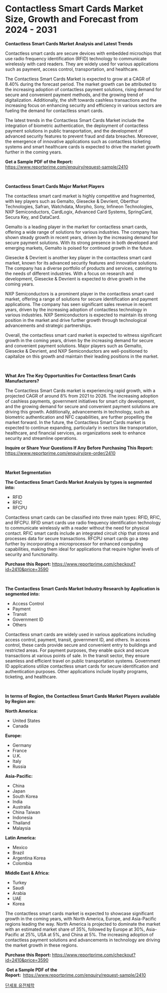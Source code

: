 <p><h1>Contactless Smart Cards Market Size, Growth and Forecast from 2024 - 2031</h1></p><p><strong>Contactless Smart Cards Market Analysis and Latest Trends</strong></p>
<p><p>Contactless smart cards are secure devices with embedded microchips that use radio frequency identification (RFID) technology to communicate wirelessly with card readers. They are widely used for various applications such as payment, access control, transportation, and healthcare.</p><p>The Contactless Smart Cards Market is expected to grow at a CAGR of 8.40% during the forecast period. The market growth can be attributed to the increasing adoption of contactless payment solutions, rising demand for secure and convenient payment methods, and the growing trend of digitalization. Additionally, the shift towards cashless transactions and the increasing focus on enhancing security and efficiency in various sectors are fueling the demand for contactless smart cards.</p><p>The latest trends in the Contactless Smart Cards Market include the integration of biometric authentication, the deployment of contactless payment solutions in public transportation, and the development of advanced security features to prevent fraud and data breaches. Moreover, the emergence of innovative applications such as contactless ticketing systems and smart healthcare cards is expected to drive the market growth further in the coming years.</p></p>
<p><strong>Get a Sample PDF of the Report:&nbsp;</strong> <a href="https://www.reportprime.com/enquiry/request-sample/2410">https://www.reportprime.com/enquiry/request-sample/2410</a></p>
<p>&nbsp;</p>
<p><strong>Contactless Smart Cards Major Market Players</strong></p>
<p><p>The contactless smart card market is highly competitive and fragmented, with key players such as Gemalto, Giesecke & Devrient, Oberthur Technologies, Safran, Watchdata, Morpho, Sony, Infineon Technologies, NXP Semiconductors, CardLogix, Advanced Card Systems, SpringCard, Secura Key, and DataCard. </p><p>Gemalto is a leading player in the market for contactless smart cards, offering a wide range of solutions for various industries. The company has shown steady growth in recent years, driven by the increasing demand for secure payment solutions. With its strong presence in both developed and emerging markets, Gemalto is poised for continued growth in the future.</p><p>Giesecke & Devrient is another key player in the contactless smart card market, known for its advanced security features and innovative solutions. The company has a diverse portfolio of products and services, catering to the needs of different industries. With a focus on research and development, Giesecke & Devrient is expected to drive growth in the coming years.</p><p>NXP Semiconductors is a prominent player in the contactless smart card market, offering a range of solutions for secure identification and payment applications. The company has seen significant sales revenue in recent years, driven by the increasing adoption of contactless technology in various industries. NXP Semiconductors is expected to maintain its strong position in the market and drive further growth through technological advancements and strategic partnerships.</p><p>Overall, the contactless smart card market is expected to witness significant growth in the coming years, driven by the increasing demand for secure and convenient payment solutions. Major players such as Gemalto, Giesecke & Devrient, and NXP Semiconductors are well-positioned to capitalize on this growth and maintain their leading positions in the market.</p></p>
<p>&nbsp;</p>
<p><strong>What Are The Key Opportunities For Contactless Smart Cards Manufacturers?</strong></p>
<p><p>The Contactless Smart Cards market is experiencing rapid growth, with a projected CAGR of around 8% from 2021 to 2026. The increasing adoption of cashless payments, government initiatives for smart city development, and the growing demand for secure and convenient payment solutions are driving this growth. Additionally, advancements in technology, such as biometric authentication and NFC capabilities, are further propelling the market forward. In the future, the Contactless Smart Cards market is expected to continue expanding, particularly in sectors like transportation, healthcare, and financial services, as organizations seek to enhance security and streamline operations.</p></p>
<p><strong>Inquire or Share Your Questions If Any Before Purchasing This Report:</strong> <a href="https://www.reportprime.com/enquiry/pre-order/2410">https://www.reportprime.com/enquiry/pre-order/2410</a></p>
<p>&nbsp;</p>
<p><strong>Market Segmentation</strong></p>
<p><strong>The Contactless Smart Cards Market Analysis by types is segmented into:</strong></p>
<p><ul><li>RFID</li><li>RFIC</li><li>RFCPU</li></ul></p>
<p><p>Contactless smart cards can be classified into three main types: RFID, RFIC, and RFCPU. RFID smart cards use radio frequency identification technology to communicate wirelessly with a reader without the need for physical contact. RFIC smart cards include an integrated circuit chip that stores and processes data for secure transactions. RFCPU smart cards go a step further by incorporating a microprocessor for enhanced computing capabilities, making them ideal for applications that require higher levels of security and functionality.</p></p>
<p><strong>Purchase this Report:&nbsp;</strong><a href="https://www.reportprime.com/checkout?id=2410&price=3590">https://www.reportprime.com/checkout?id=2410&price=3590</a></p>
<p>&nbsp;</p>
<p><strong>The Contactless Smart Cards Market Industry Research by Application is segmented into:</strong></p>
<p><ul><li>Access Control</li><li>Payment</li><li>Transit</li><li>Government ID</li><li>Others</li></ul></p>
<p><p>Contactless smart cards are widely used in various applications including access control, payment, transit, government ID, and others. In access control, these cards provide secure and convenient entry to buildings and restricted areas. For payment purposes, they enable quick and secure transactions at various points of sale. In the transit sector, they ensure seamless and efficient travel on public transportation systems. Government ID applications utilize contactless smart cards for secure identification and authentication purposes. Other applications include loyalty programs, ticketing, and healthcare.</p></p>
<p>&nbsp;</p>
<p><strong>In terms of Region, the Contactless Smart Cards Market Players available by Region are:</strong></p>
<p>
    <p> <strong> North America: </strong>
        <ul>
            <li>United States</li>
            <li>Canada</li>
        </ul>
        </p> 
    <p> <strong> Europe: </strong>
        <ul>
            <li>Germany</li>
            <li>France</li>
            <li>U.K.</li>
            <li>Italy</li>
            <li>Russia</li>
        </ul>
        </p> 
    <p> <strong> Asia-Pacific: </strong>
        <ul>
            <li>China</li>
            <li>Japan</li>
            <li>South Korea</li>
            <li>India</li>
            <li>Australia</li>
            <li>China Taiwan</li>
            <li>Indonesia</li>
            <li>Thailand</li>
            <li>Malaysia</li>
        </ul>
        </p> 
    <p> <strong> Latin America: </strong>
        <ul>
            <li>Mexico</li>
            <li>Brazil</li>
            <li>Argentina Korea</li>
            <li>Colombia</li>
        </ul>
        </p> 
    <p> <strong> Middle East & Africa: </strong>
        <ul>
            <li>Turkey</li>
            <li>Saudi</li>
            <li>Arabia</li>
            <li>UAE</li>
            <li>Korea</li>
        </ul>
    </p>
    </p>
<p><p>The contactless smart cards market is expected to showcase significant growth in the coming years, with North America, Europe, and Asia-Pacific regions leading the way. North America is projected to dominate the market with an estimated market share of 35%, followed by Europe at 30%, Asia-Pacific at 25%, USA at 5%, and China at 5%. The increasing adoption of contactless payment solutions and advancements in technology are driving the market growth in these regions.</p></p>
<p><strong>Purchase this Report: </strong><a href="https://www.reportprime.com/checkout?id=2410&price=3590">https://www.reportprime.com/checkout?id=2410&price=3590</a></p>
<p>&nbsp;<strong>Get a Sample PDF of the Report:&nbsp;&nbsp;</strong><a href="https://www.reportprime.com/enquiry/request-sample/2410">https://www.reportprime.com/enquiry/request-sample/2410</a></p>
<p><strong></strong></p>
<p><p><a href="https://github.com/JonHarrtis67676y/Market-Research-Report-List-1/blob/main/402821510566.md">단세포 유전체학</a></p></p>